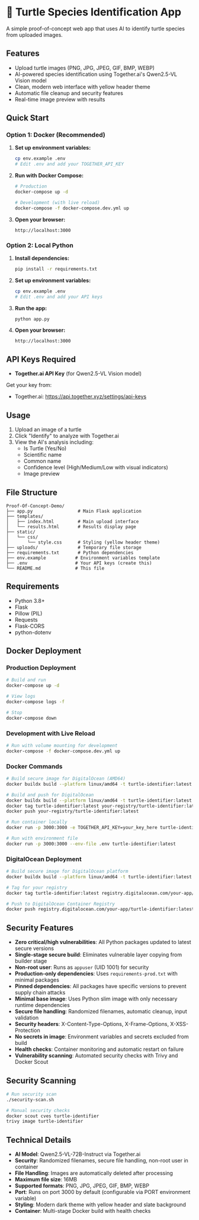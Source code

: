 # 🐢 Turtle Species Identification App

A simple proof-of-concept web app that uses AI to identify turtle species from uploaded images.

## Features

- Upload turtle images (PNG, JPG, JPEG, GIF, BMP, WEBP)
- AI-powered species identification using Together.ai's Qwen2.5-VL Vision model
- Clean, modern web interface with yellow header theme
- Automatic file cleanup and security features
- Real-time image preview with results

## Quick Start

### Option 1: Docker (Recommended)

1. **Set up environment variables:**
   ```bash
   cp env.example .env
   # Edit .env and add your TOGETHER_API_KEY
   ```

2. **Run with Docker Compose:**
   ```bash
   # Production
   docker-compose up -d
   
   # Development (with live reload)
   docker-compose -f docker-compose.dev.yml up
   ```

3. **Open your browser:**
   ```
   http://localhost:3000
   ```

### Option 2: Local Python

1. **Install dependencies:**
   ```bash
   pip install -r requirements.txt
   ```

2. **Set up environment variables:**
   ```bash
   cp env.example .env
   # Edit .env and add your API keys
   ```

3. **Run the app:**
   ```bash
   python app.py
   ```

4. **Open your browser:**
   ```
   http://localhost:3000
   ```

## API Keys Required

- **Together.ai API Key** (for Qwen2.5-VL Vision model)

Get your key from:
- Together.ai: https://api.together.xyz/settings/api-keys

## Usage

1. Upload an image of a turtle
2. Click "Identify" to analyze with Together.ai
3. View the AI's analysis including:
   - Is Turtle (Yes/No)
   - Scientific name
   - Common name
   - Confidence level (High/Medium/Low with visual indicators)
   - Image preview

## File Structure

```
Proof-Of-Concept-Demo/
├── app.py                 # Main Flask application
├── templates/
│   ├── index.html         # Main upload interface
│   └── results.html       # Results display page
├── static/
│   └── css/
│       └── style.css      # Styling (yellow header theme)
├── uploads/               # Temporary file storage
├── requirements.txt       # Python dependencies
├── env.example           # Environment variables template
├── .env                  # Your API keys (create this)
└── README.md             # This file
```

## Requirements

- Python 3.8+
- Flask
- Pillow (PIL)
- Requests
- Flask-CORS
- python-dotenv

## Docker Deployment

### Production Deployment
```bash
# Build and run
docker-compose up -d

# View logs
docker-compose logs -f

# Stop
docker-compose down
```

### Development with Live Reload
```bash
# Run with volume mounting for development
docker-compose -f docker-compose.dev.yml up
```

### Docker Commands
```bash
# Build secure image for DigitalOcean (AMD64)
docker buildx build --platform linux/amd64 -t turtle-identifier:latest .

# Build and push for DigitalOcean
docker buildx build --platform linux/amd64 -t turtle-identifier:latest .
docker tag turtle-identifier:latest your-registry/turtle-identifier:latest
docker push your-registry/turtle-identifier:latest

# Run container locally
docker run -p 3000:3000 -e TOGETHER_API_KEY=your_key_here turtle-identifier:latest

# Run with environment file
docker run -p 3000:3000 --env-file .env turtle-identifier:latest
```

### DigitalOcean Deployment
```bash
# Build secure image for DigitalOcean platform
docker buildx build --platform linux/amd64 -t turtle-identifier:latest .

# Tag for your registry
docker tag turtle-identifier:latest registry.digitalocean.com/your-app/turtle-identifier:latest

# Push to DigitalOcean Container Registry
docker push registry.digitalocean.com/your-app/turtle-identifier:latest
```

## Security Features

- **Zero critical/high vulnerabilities**: All Python packages updated to latest secure versions
- **Single-stage secure build**: Eliminates vulnerable layer copying from builder stage
- **Non-root user**: Runs as `appuser` (UID 1001) for security
- **Production-only dependencies**: Uses `requirements-prod.txt` with minimal packages
- **Pinned dependencies**: All packages have specific versions to prevent supply chain attacks
- **Minimal base image**: Uses Python slim image with only necessary runtime dependencies
- **Secure file handling**: Randomized filenames, automatic cleanup, input validation
- **Security headers**: X-Content-Type-Options, X-Frame-Options, X-XSS-Protection
- **No secrets in image**: Environment variables and secrets excluded from build
- **Health checks**: Container monitoring and automatic restart on failure
- **Vulnerability scanning**: Automated security checks with Trivy and Docker Scout

## Security Scanning

```bash
# Run security scan
./security-scan.sh

# Manual security checks
docker scout cves turtle-identifier
trivy image turtle-identifier
```

## Technical Details

- **AI Model**: Qwen2.5-VL-72B-Instruct via Together.ai
- **Security**: Randomized filenames, secure file handling, non-root user in container
- **File Handling**: Images are automatically deleted after processing
- **Maximum file size**: 16MB
- **Supported formats**: PNG, JPG, JPEG, GIF, BMP, WEBP
- **Port**: Runs on port 3000 by default (configurable via PORT environment variable)
- **Styling**: Modern dark theme with yellow header and slate background
- **Container**: Multi-stage Docker build with health checks